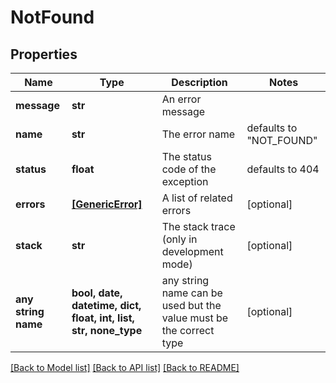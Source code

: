 # NotFound


## Properties
Name | Type | Description | Notes
------------ | ------------- | ------------- | -------------
**message** | **str** | An error message | 
**name** | **str** | The error name | defaults to "NOT_FOUND"
**status** | **float** | The status code of the exception | defaults to 404
**errors** | [**[GenericError]**](GenericError.md) | A list of related errors | [optional] 
**stack** | **str** | The stack trace (only in development mode) | [optional] 
**any string name** | **bool, date, datetime, dict, float, int, list, str, none_type** | any string name can be used but the value must be the correct type | [optional]

[[Back to Model list]](../README.md#documentation-for-models) [[Back to API list]](../README.md#documentation-for-api-endpoints) [[Back to README]](../README.md)


